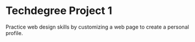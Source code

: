 # Techdegree Project 1

Practice web design skills by customizing a web page to create a personal profile. 
